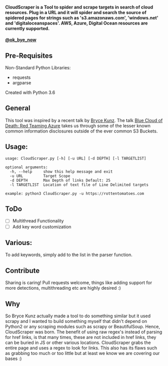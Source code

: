 #### CloudScraper is a Tool to spider and scrape targets in search of cloud resources. Plug in a URL and it will spider and search the source of spidered pages for strings such as 's3.amazonaws.com', 'windows.net' and 'digitaloceanspaces'. AWS, Azure, Digital Ocean resources are currently supported. 

#### [@ok_bye_now](https://twitter.com/ok_bye_now)

## Pre-Requisites
Non-Standard Python Libraries:

* requests
* argparse

Created with Python 3.6

## General

This tool was inspired by a recent talk by [Bryce Kunz](https://twitter.com/TweekFawkes). The talk [Blue Cloud of Death: Red Teaming Azure](https://speakerdeck.com/tweekfawkes/blue-cloud-of-death-red-teaming-azure-1) takes us through some of the lesser known common information disclosures outside of the ever common S3 Buckets. 

## Usage:


    usage: CloudScraper.py [-h] [-u URL] [-d DEPTH] [-l TARGETLIST]

    optional arguments:
      -h, --help     show this help message and exit
      -u URL         Target Scope
      -d DEPTH       Max Depth of links Default: 25
      -l TARGETLIST  Location of text file of Line Delimited targets

    example: python3 CloudScraper.py -u https://rottentomatoes.com
    
## ToDo

- [ ] Multithread Functionality
- [ ] Add key word customization

## Various:

To add keywords, simply add to the list in the parser function. 

## Contribute

Sharing is caring! Pull requests welcome, things like adding support for more detections, multithreading etc are highly desired :) 

## Why

So Bryce Kunz actually made a tool to do something similar but it used scrapy and I wanted to build something myself that didn't depend on Python2 or any scraping modules such as scrapy or BeautifulSoup. Hence, CloudScraper was born. The benefit of using raw regex's instead of parsing for href links, is that many times, these are not included in href links, they can be buried in JS or other various locations. CloudScraper grabs the entire page and uses a regex to look for links. This also has its flaws such as grabbing too much or too little but at least we know we are covering our bases :) 
